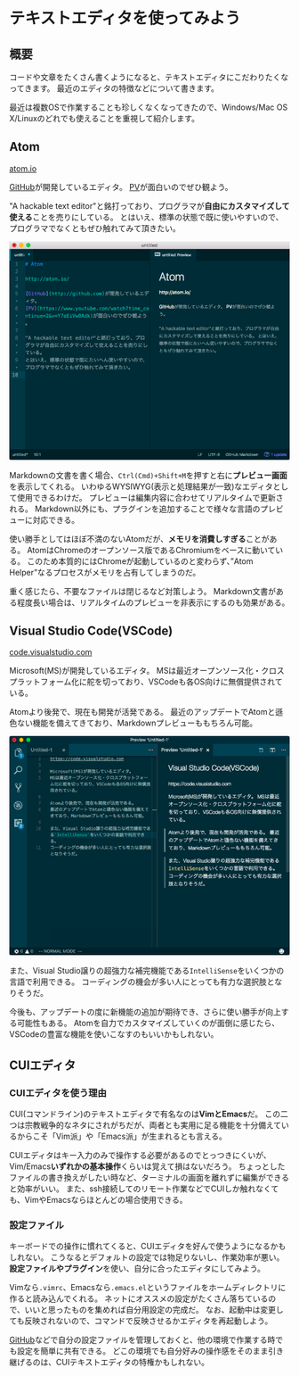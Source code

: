 # テキストエディタを使ってみよう

## 概要
コードや文章をたくさん書くようになると、テキストエディタにこだわりたくなってきます。
最近のエディタの特徴などについて書きます。 

最近は複数OSで作業することも珍しくなくなってきたので、Windows/Mac OS X/Linuxのどれでも使えることを重視して紹介します。 

## Atom
[atom.io](https://atom.io)

[GitHub](https://github.com)が開発しているエディタ。
[PV](https://www.youtube.com/watch?time_continue=2&v=Y7aEiVwBAdk)が面白いのでぜひ観よう。

"A hackable text editor"と銘打っており、プログラマが**自由にカスタマイズして使える**ことを売りにしている。
とはいえ、標準の状態で既に使いやすいので、プログラマでなくともぜひ触れてみて頂きたい。 

![Atomの画面例](_media/atom.png)

Markdownの文書を書く場合、`Ctrl(Cmd)+Shift+M`を押すと右に**プレビュー画面**を表示してくれる。
いわゆるWYSIWYG(表示と処理結果が一致)なエディタとして使用できるわけだ。
プレビューは編集内容に合わせてリアルタイムで更新される。
Markdown以外にも、プラグインを追加することで様々な言語のプレビューに対応できる。

使い勝手としてはほぼ不満のないAtomだが、**メモリを消費しすぎる**ことがある。
AtomはChromeのオープンソース版であるChromiumをベースに動いている。
このため本質的にはChromeが起動しているのと変わらず、”Atom Helper”なるプロセスがメモリを占有してしまうのだ。

重く感じたら、不要なファイルは閉じるなど対策しよう。
Markdown文書がある程度長い場合は、リアルタイムのプレビューを非表示にするのも効果がある。

## Visual Studio Code(VSCode)
[code.visualstudio.com](https://code.visualstudio.com)

Microsoft(MS)が開発しているエディタ。
MSは最近オープンソース化・クロスプラットフォーム化に舵を切っており、VSCodeも各OS向けに無償提供されている。

Atomより後発で、現在も開発が活発である。
最近のアップデートでAtomと遜色ない機能を備えてきており、Markdownプレビューももちろん可能。

![Visual Studio Codeの画面例](_media/vscode.png)

また、Visual Studio譲りの超強力な補完機能である`IntelliSense`をいくつかの言語で利用できる。
コーディングの機会が多い人にとっても有力な選択肢となりそうだ。

今後も、アップデートの度に新機能の追加が期待でき、さらに使い勝手が向上する可能性もある。
Atomを自力でカスタマイズしていくのが面倒に感じたら、VSCodeの豊富な機能を使いこなすのもいいかもしれない。

## CUIエディタ
### CUIエディタを使う理由
CUI(コマンドライン)のテキストエディタで有名なのは**VimとEmacs**だ。
この二つは宗教戦争的なネタにされがちだが、両者とも実用に足る機能を十分備えているからこそ「Vim派」や「Emacs派」が生まれるとも言える。

CUIエディタはキー入力のみで操作する必要があるのでとっつきにくいが、Vim/Emacs**いずれかの基本操作**くらいは覚えて損はないだろう。
ちょっとしたファイルの書き換えがしたい時など、ターミナルの画面を離れずに編集ができると効率がいい。
また、ssh接続してのリモート作業などでCUIしか触れなくても、VimやEmacsならほとんどの場合使用できる。

### 設定ファイル
キーボードでの操作に慣れてくると、CUIエディタを好んで使うようになるかもしれない。
こうなるとデフォルトの設定では物足りないし、作業効率が悪い。
**設定ファイルやプラグイン**を使い、自分に合ったエディタにしてみよう。

Vimなら`.vimrc`、Emacsなら`.emacs.el`というファイルをホームディレクトリに作ると読み込んでくれる。
ネットにオススメの設定がたくさん落ちているので、いいと思ったものを集めれば自分用設定の完成だ。
なお、起動中は変更しても反映されないので、コマンドで反映させるかエディタを再起動しよう。

[GitHub](https://github.com)などで自分の設定ファイルを管理しておくと、他の環境で作業する時でも設定を簡単に共有できる。
どこの環境でも自分好みの操作感をそのまま引き継げるのは、CUIテキストエディタの特権かもしれない。